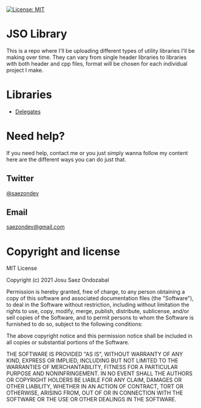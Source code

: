 [![License: MIT](https://img.shields.io/badge/License-MIT-yellow.svg)](https://opensource.org/licenses/MIT)

# JSO Library
This is a repo where I'll be uploading different types of utility libraries I'll be making over time. 
They can vary from single header libraries to libraries with both header and cpp files, format will be chosen for each individual project I make.

# Libraries
* [Delegates](https://github.com/saezon/jsolibrary/wiki/Delegates)

# Need help?
If you need help, contact me or you just simply wanna follow my content here are the different ways you can do just that.

## Twitter
[@saezondev](https://twitter.com/saezondev)

## Email
<a href="mailto:saezondev@gmail.com">saezondev@gmail.com</a>

# Copyright and license
MIT License

Copyright (c) 2021 Josu Saez Ondozabal

Permission is hereby granted, free of charge, to any person obtaining a copy
of this software and associated documentation files (the "Software"), to deal
in the Software without restriction, including without limitation the rights
to use, copy, modify, merge, publish, distribute, sublicense, and/or sell
copies of the Software, and to permit persons to whom the Software is
furnished to do so, subject to the following conditions:

The above copyright notice and this permission notice shall be included in all
copies or substantial portions of the Software.

THE SOFTWARE IS PROVIDED "AS IS", WITHOUT WARRANTY OF ANY KIND, EXPRESS OR
IMPLIED, INCLUDING BUT NOT LIMITED TO THE WARRANTIES OF MERCHANTABILITY,
FITNESS FOR A PARTICULAR PURPOSE AND NONINFRINGEMENT. IN NO EVENT SHALL THE
AUTHORS OR COPYRIGHT HOLDERS BE LIABLE FOR ANY CLAIM, DAMAGES OR OTHER
LIABILITY, WHETHER IN AN ACTION OF CONTRACT, TORT OR OTHERWISE, ARISING FROM,
OUT OF OR IN CONNECTION WITH THE SOFTWARE OR THE USE OR OTHER DEALINGS IN THE
SOFTWARE.
